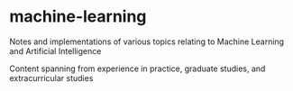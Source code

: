 # machine-learning

Notes and implementations of various topics relating to Machine Learning and Artificial Intelligence

Content spanning from experience in practice, graduate studies, and extracurricular studies
